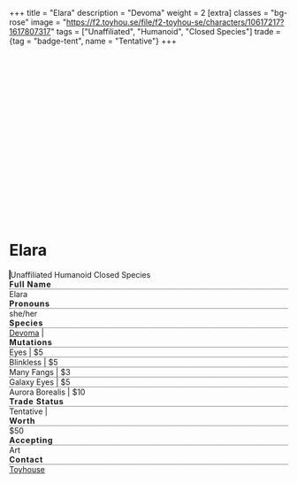 +++
title = "Elara"
description = "Devoma"
weight = 2
[extra]
classes = "bg-rose"
image = "https://f2.toyhou.se/file/f2-toyhou-se/characters/10617217?1617807317"
tags = ["Unaffiliated", "Humanoid", "Closed Species"]
trade = {tag = "badge-tent", name = "Tentative"}
+++
<div class="row no-gutters">
  <div class="col-md-4 p-1">
    <div class="card border-0 p-1 h-100">
      <div class="card border-0 w-100 h-100" style="background: url(https://f2.toyhou.se/file/f2-toyhou-se/images/33704104_CrYHl25RkIf17Oo.png); background-size: cover; min-height: 300px;"></div>
    </div>
  </div>
  <div class="col-md-8 p-1">
    <div class="card border-0 p-3 h-100">
      <h1>Elara</h1>
      <div class="ml-3 pl-3" style="border-left: 2px solid;">
        <span class="badge badge-pill m-1">Unaffiliated</span>
        <span class="badge badge-pill m-1">Humanoid</span>
        <span class="badge badge-pill m-1">Closed Species</span>
      </div>
      <div class="row no-gutters mb-3 p-3">
        <div class="col-auto text-uppercase" style="letter-spacing: 1px; font-weight: bold;">
Full Name</div>
        <div class="col px-1 pb-1">
          <div class="h-100" style="border-bottom: 1px dotted;"></div>
        </div>
        <div class="col-auto">
Elara</div>
      </div>
      <div class="row no-gutters mb-3 p-3">
        <div class="col-auto text-uppercase" style="letter-spacing: 1px; font-weight: bold;">
Pronouns</div>
        <div class="col px-1 pb-1">
          <div class="h-100" style="border-bottom: 1px dotted;"></div>
        </div>
        <div class="col-auto">
she/her</div>
      </div>
      <div class="row no-gutters mb-3 p-3">
        <div class="col-auto text-uppercase" style="letter-spacing: 1px; font-weight: bold;">
Species</div>
        <div class="col px-1 pb-1">
          <div class="h-100" style="border-bottom: 1px dotted;"></div>
        </div>
        <div class="col-auto">
<a href="https://toyhou.se/~world/75168.devoma">Devoma</a> | <a href="#traits-collapse" data-bs-toggle="collapse"><i class="fas fa-chevron-down"></i></a></div>
      </div>
      <div class="collapse" id="traits-collapse">
        <div class="row no-gutters mb-3 p-3">
          <div class="col-auto text-uppercase" style="letter-spacing: 1px; font-weight: bold;">
Mutations</div>
          <div class="col px-1 pb-1">
            <div class="h-100" style="border-bottom: 1px dotted;"></div>
          </div>
          <div class="col-auto">
Eyes | $5</div>
        </div>
        <div class="row no-gutters mb-3 p-3">
          <div class="col px-1 pb-1">
            <div class="h-100" style="border-bottom: 1px dotted;"></div>
          </div>
          <div class="col-auto">
Blinkless | $5</div>
        </div>
        <div class="row no-gutters mb-3 p-3">
          <div class="col px-1 pb-1">
            <div class="h-100" style="border-bottom: 1px dotted;"></div>
          </div>
          <div class="col-auto">
Many Fangs | $3</div>
        </div>
        <div class="row no-gutters mb-3 p-3">
          <div class="col px-1 pb-1">
            <div class="h-100" style="border-bottom: 1px dotted;"></div>
          </div>
          <div class="col-auto">
Galaxy Eyes | $5</div>
        </div>
        <div class="row no-gutters mb-3 p-3">
          <div class="col px-1 pb-1">
            <div class="h-100" style="border-bottom: 1px dotted;"></div>
          </div>
          <div class="col-auto">
Aurora Borealis | $10</div>
        </div>
      </div>
      <div class="row no-gutters mb-3 p-3">
        <div class="col-auto text-uppercase" style="letter-spacing: 1px; font-weight: bold;">
Trade Status</div>
        <div class="col px-1 pb-1">
          <div class="h-100" style="border-bottom: 1px dotted;"></div>
        </div>
        <div class="col-auto">
Tentative | <a href="#trade-collapse" data-bs-toggle="collapse"><i class="fas fa-chevron-down"></i></a></div>
      </div>
      <div class="collapse" id="trade-collapse">
        <div class="row no-gutters mb-3 p-3">
          <div class="col-auto text-uppercase" style="letter-spacing: 1px; font-weight: bold;">
Worth</div>
          <div class="col px-1 pb-1">
            <div class="h-100" style="border-bottom: 1px dotted;"></div>
          </div>
          <div class="col-auto">
$50</div>
        </div>
        <div class="row no-gutters mb-3 p-3">
          <div class="col-auto text-uppercase" style="letter-spacing: 1px; font-weight: bold;">
Accepting</div>
          <div class="col px-1 pb-1">
            <div class="h-100" style="border-bottom: 1px dotted;"></div>
          </div>
          <div class="col-auto">
Art</div>
        </div>
        <div class="row no-gutters mb-3 p-3">
          <div class="col-auto text-uppercase" style="letter-spacing: 1px; font-weight: bold;">
Contact</div>
          <div class="col px-1 pb-1">
            <div class="h-100" style="border-bottom: 1px dotted;"></div>
          </div>
          <div class="col-auto">
<a href="https://toyhou.se/friedeggtarts">Toyhouse</a></div>
        </div>
      </div>
    </div>
  </div>
</div>
